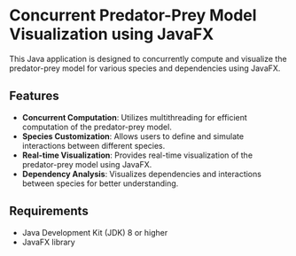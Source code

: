 # Concurrent Predator-Prey Model Visualization using JavaFX

This Java application is designed to concurrently compute and visualize the predator-prey model for various species and dependencies using JavaFX.

## Features

- **Concurrent Computation**: Utilizes multithreading for efficient computation of the predator-prey model.
- **Species Customization**: Allows users to define and simulate interactions between different species.
- **Real-time Visualization**: Provides real-time visualization of the predator-prey model using JavaFX.
- **Dependency Analysis**: Visualizes dependencies and interactions between species for better understanding.

## Requirements

- Java Development Kit (JDK) 8 or higher
- JavaFX library
